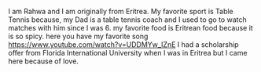 I am Rahwa and I am originally from Eritrea. 
My favorite sport is Table Tennis because, my Dad is a table tennis coach and I used to go to watch matches with him since I was 6.
my favorite food is Eritrean food because it is so spicy.
here you have my favorite song  https://www.youtube.com/watch?v=UDDMYw_IZnE
I had a scholarship offer from Florida International University when I was in Eritrea but I came here because of love.

